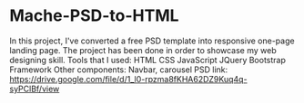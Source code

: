 # Mache-PSD-to-HTML
In this project, I've converted a free PSD template into responsive one-page landing page. The project has been done in order to showcase my web designing skill. 
Tools that I used:
HTML
CSS
JavaScript
JQuery
Bootstrap Framework
Other components: Navbar, carousel
PSD link: https://drive.google.com/file/d/1_l0-rpzma8fKHA62DZ9Kuq4q-syPClBf/view
